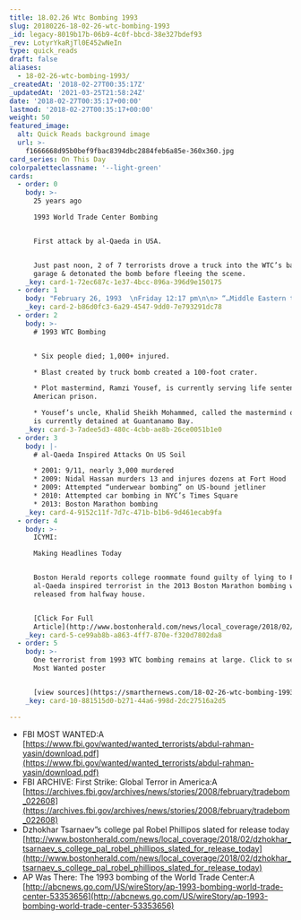 ```yaml
---
title: 18.02.26 Wtc Bombing 1993
slug: 20180226-18-02-26-wtc-bombing-1993
_id: legacy-8019b17b-06b9-4c0f-bbcd-38e327bdef93
_rev: LotyrYkaRjTl0E452wNeIn
type: quick_reads
draft: false
aliases:
  - 18-02-26-wtc-bombing-1993/
_createdAt: '2018-02-27T00:35:17Z'
_updatedAt: '2021-03-25T21:58:24Z'
date: '2018-02-27T00:35:17+00:00'
lastmod: '2018-02-27T00:35:17+00:00'
weight: 50
featured_image:
  alt: Quick Reads background image
  url: >-
    f1666668d95b0bef9fbac8394dbc2884feb6a85e-360x360.jpg
card_series: On This Day
colorpaletteclassname: '--light-green'
cards:
  - order: 0
    body: >-
      25 years ago  

      1993 World Trade Center Bombing


      First attack by al-Qaeda in USA.


      Just past noon, 2 of 7 terrorists drove a truck into the WTC’s basement
      garage & detonated the bomb before fleeing the scene.
    _key: card-1-72ec687c-1e37-4bcc-896a-396d9e150175
  - order: 1
    body: "February 26, 1993  \nFriday 12:17 pm\n\n> “…Middle Eastern terrorism had arrived on American soila\x14with a bang”  \n  \n  \n  \nFBI, First Strike: Global Terror in America"
    _key: card-2-b86d0fc3-6a29-4547-9dd0-7e793291dc78
  - order: 2
    body: >-
      # 1993 WTC Bombing


      * Six people died; 1,000+ injured.

      * Blast created by truck bomb created a 100-foot crater.

      * Plot mastermind, Ramzi Yousef, is currently serving life sentence in
      American prison.

      * Yousef’s uncle, Khalid Sheikh Mohammed, called the mastermind of 9/11,
      is currently detained at Guantanamo Bay.
    _key: card-3-7adee5d3-480c-4cbb-ae8b-26ce0051b1e0
  - order: 3
    body: |-
      # al-Qaeda Inspired Attacks On US Soil

      * 2001: 9/11, nearly 3,000 murdered
      * 2009: Nidal Hassan murders 13 and injures dozens at Fort Hood
      * 2009: Attempted “underwear bombing” on US-bound jetliner
      * 2010: Attempted car bombing in NYC’s Times Square
      * 2013: Boston Marathon bombing
    _key: card-4-9152c11f-7d7c-471b-b1b6-9d461ecab9fa
  - order: 4
    body: >-
      ICYMI:  

      Making Headlines Today


      Boston Herald reports college roommate found guilty of lying to FBI about
      al-Qaeda inspired terrorist in the 2013 Boston Marathon bombing will be
      released from halfway house.


      [Click For Full
      Article](http://www.bostonherald.com/news/local_coverage/2018/02/dzhokhar_tsarnaev_s_college_pal_robel_phillipos_slated_for_release_today)
    _key: card-5-ce99ab8b-a863-4ff7-870e-f320d7802da8
  - order: 5
    body: >-
      One terrorist from 1993 WTC bombing remains at large. Click to see FBI
      Most Wanted poster


      [view sources](https://smarthernews.com/18-02-26-wtc-bombing-1993/)
    _key: card-10-881515d0-b271-44a6-998d-2dc27516a2d5

---
```

* FBI MOST WANTED:A [https://www.fbi.gov/wanted/wanted_terrorists/abdul-rahman-yasin/download.pdf](https://www.fbi.gov/wanted/wanted_terrorists/abdul-rahman-yasin/download.pdf)
* FBI ARCHIVE: First Strike: Global Terror in America:A [https://archives.fbi.gov/archives/news/stories/2008/february/tradebom_022608](https://archives.fbi.gov/archives/news/stories/2008/february/tradebom_022608)
* Dzhokhar Tsarnaev”s college pal Robel Phillipos slated for release today [http://www.bostonherald.com/news/local_coverage/2018/02/dzhokhar_tsarnaev_s_college_pal_robel_phillipos_slated_for_release_today](http://www.bostonherald.com/news/local_coverage/2018/02/dzhokhar_tsarnaev_s_college_pal_robel_phillipos_slated_for_release_today)
* AP Was There: The 1993 bombing of the World Trade Center:A [http://abcnews.go.com/US/wireStory/ap-1993-bombing-world-trade-center-53353656](http://abcnews.go.com/US/wireStory/ap-1993-bombing-world-trade-center-53353656)